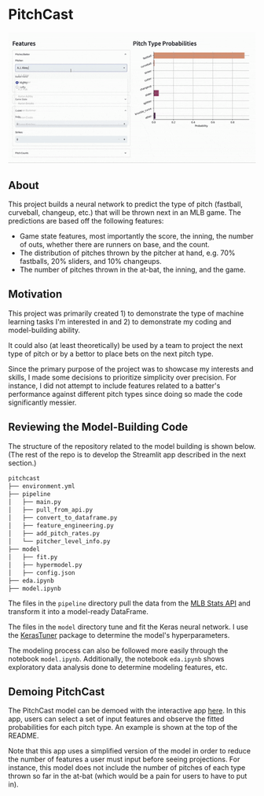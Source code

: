 # PitchCast

![](verlander.gif)

## About

This project builds a neural network to predict the type of pitch (fastball, curveball, changeup, etc.) that will be thrown next in an MLB game. The predictions are based off the following features:
- Game state features, most importantly the score, the inning, the number of outs, whether there are runners on base, and the count.
- The distribution of pitches thrown by the pitcher at hand, e.g. 70% fastballs, 20% sliders, and 10% changeups.
- The number of pitches thrown in the at-bat, the inning, and the game.


## Motivation

This project was primarily created 1) to demonstrate the type of machine learning tasks I'm interested in and 2) to demonstrate my coding and model-building ability. 

It could also (at least theoretically) be used by a team to project the next type of pitch or by a bettor to place bets on the next pitch type. 

Since the primary purpose of the project was to showcase my interests and skills, I made some decisions to prioritize simplicity over precision. For instance, I did not attempt to include features related to a batter's performance against different pitch types since doing so made the code significantly messier. 


## Reviewing the Model-Building Code

The structure of the repository related to the model building is shown below. (The rest of the repo is to develop the Streamlit app described in the next section.) 

```
pitchcast
├── environment.yml
├── pipeline
│   ├── main.py
│   ├── pull_from_api.py
│   ├── convert_to_dataframe.py
│   ├── feature_engineering.py
│   ├── add_pitch_rates.py
│   └── pitcher_level_info.py
├── model
│   ├── fit.py
│   ├── hypermodel.py
│   ├── config.json
├── eda.ipynb
├── model.ipynb
```

The files in the `pipeline` directory pull the data from the [MLB Stats API](https://github.com/toddrob99/MLB-StatsAPI) and transform it into a model-ready DataFrame. 

The files in the `model` directory tune and fit the Keras neural network. I use the [KerasTuner](https://keras.io/keras_tuner/) package to determine the model's hyperparameters. 

The modeling process can also be followed more easily through the notebook `model.ipynb`. Additionally, the notebook `eda.ipynb` shows exploratory data analysis done to determine modeling features, etc.

## Demoing PitchCast

The PitchCast model can be demoed with the interactive app [here](https://pitchcast.herokuapp.com/). In this app, users can select a set of input features and observe the fitted probabilities for each pitch type. An example is shown at the top of the README.

Note that this app uses a simplified version of the model in order to reduce the number of features a user must input before seeing projections. For instance, this model does not include the number of pitches of each type thrown so far in the at-bat (which would be a pain for users to have to put in).

